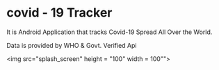 # covid - 19 Tracker

It is Android Application that tracks Covid-19 Spread All Over the World.

Data is provided by WHO & Govt. Verified Api

<img src="splash_screen" height = "100" width = 100"">
